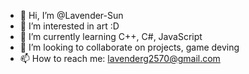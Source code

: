 - 👋 Hi, I’m @Lavender-Sun
- 👀 I’m interested in art :D
- 🌱 I’m currently learning C++, C#, JavaScript
- 💞️ I’m looking to collaborate on projects, game deving
- 📫 How to reach me: lavenderg2570@gmail.com

<!---
Lavender-Sun/Lavender-Sun is a ✨ special ✨ repository because its `README.md` (this file) appears on your GitHub profile.
You can click the Preview link to take a look at your changes.
--->
